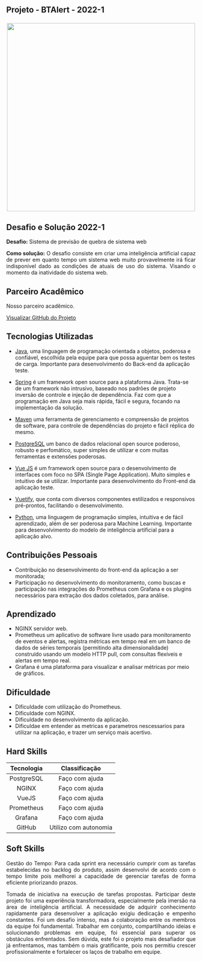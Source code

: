 ## Projeto - BTAlert - 2022-1

<div align=center>
 <h3></h3>
   <img src="https://github.com/drosan19/Portfolio/assets/130381620/9ae0707a-a8b2-4fdb-b1d6-9ff8f62256e4"    width=500 alt="" />
 </div>

## Desafio e Solução 2022-1
<div align="justify">

<b>Desafio:</b> Sistema de previsão de quebra de sistema web 

<b>Como solução:</b> O desafio consiste em criar uma inteligência artificial capaz de prever em quanto tempo um sistema web muito provavelmente irá ficar indisponível dado as condições de atuais de uso do sistema. Visando o momento da inatividade do sistema web.

</div>


## Parceiro Acadêmico
Nosso parceiro acadêmico.</a><br>

[Visualizar GitHub do Projeto]()

## Tecnologias Utilizadas

- [Java](https://www.java.com/pt-BR/), uma linguagem de programação orientada a objetos, poderosa e confiável, escolhida pela equipe para que possa aguentar bem os testes de carga.  Importante para desenvolvimento do Back-end da aplicação teste. 

- [Spring](https://spring.io/) é um framework open source para a plataforma Java. Trata-se de um framework não intrusivo, baseado nos padrões de projeto inversão de controle e injeção de dependência. Faz com que a programação em Java seja mais rápida, fácil e segura, focando na implementação da solução.

- [Maven](https://maven.apache.org/) uma ferramenta de gerenciamento e compreensão de projetos de software, para controle de dependências do projeto e fácil réplica do mesmo. 

- [PostgreSQL](https://www.postgresql.org/) um banco de dados relacional open source poderoso, robusto e perfomático, super simples de utilizar e com muitas ferramentas e extensões poderosas.  

- [Vue JS](https://vuejs.org/) é um framework open source para o desenvolvimento de interfaces com foco no SPA (Single Page Application). Muito simples e intuitivo de se utilizar. Importante para desenvolvimento do Front-end da aplicação teste.

- [Vuetify](https://vuetifyjs.com/en/), que conta com diversos componentes estilizados e responsivos pré-prontos, facilitando o desenvolvimento.

- [Python](https://www.python.org/), uma linguagem de programação simples, intuitiva e de fácil aprendizado, além de ser poderosa para Machine Learning. Importante para desenvolvimento do modelo de inteligência artificial para a aplicação alvo.

## Contribuições Pessoais

- Contribuição no desenvolvimento do front-end da aplicação a ser monitorada;
- Participação no desenvolvimento do monitoramento, como buscas e participação nas integrações do Prometheus com Grafana e os plugins necessários para extração dos dados coletados, para análise.

## Aprendizado
- NGINX servidor web. 
- Prometheus um aplicativo de software livre usado para monitoramento de eventos e alertas, registra métricas em tempo real em um banco de dados de séries temporais (permitindo alta dimensionalidade) construído usando um modelo HTTP pull, com consultas flexíveis e alertas em tempo real.
- Grafana é uma plataforma para visualizar e analisar métricas por meio de gráficos.

## Dificuldade
- Dificuldade com utilização do Prometheus.
- Dificuldade com NGINX.
- Dificuldade no desenvolvimento da aplicação.
- Dificuldae em entender as metricas e parametros nescessarios para utilizar na aplicação, e trazer um serviço mais acertivo.  

## Hard Skills

| Tecnologia  |   Classificação  |
| :---------: | :---------------:|
| PostgreSQL  |  Faço com ajuda  |
|    NGINX    |  Faço com ajuda  |
|    VueJS    |  Faço com ajuda  |
| Prometheus  |  Faço com ajuda  |
|   Grafana   |  Faço com ajuda  |
|   GitHub    |  Utilizo com autonomia |

## Soft Skills
<div align="justify">

Gestão do Tempo: Para cada sprint era necessário cumprir com as tarefas estabelecidas no backlog do produto, assim desenvolvi de acordo com o tempo limite pois melhorei a capacidade de gerenciar tarefas de forma eficiente priorizando prazos.

Tomada de iniciativa na execução de tarefas propostas.
Participar deste projeto foi uma experiência transformadora, especialmente pela imersão na área de inteligência artificial. A necessidade de adquirir conhecimento rapidamente para desenvolver a aplicação exigiu dedicação e empenho constantes. Foi um desafio intenso, mas a colaboração entre os membros da equipe foi fundamental. Trabalhar em conjunto, compartilhando ideias e solucionando problemas em equipe, foi essencial para superar os obstáculos enfrentados. Sem dúvida, este foi o projeto mais desafiador que já enfrentamos, mas também o mais gratificante, pois nos permitiu crescer profissionalmente e fortalecer os laços de trabalho em equipe.

</div>
